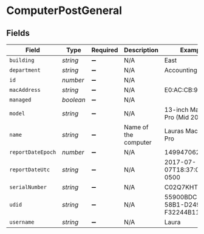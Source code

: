 # ComputerPostGeneral


## Fields

| Field                                | Type                                 | Required                             | Description                          | Example                              |
| ------------------------------------ | ------------------------------------ | ------------------------------------ | ------------------------------------ | ------------------------------------ |
| `building`                           | *string*                             | :heavy_minus_sign:                   | N/A                                  | East                                 |
| `department`                         | *string*                             | :heavy_minus_sign:                   | N/A                                  | Accounting                           |
| `id`                                 | *number*                             | :heavy_minus_sign:                   | N/A                                  |                                      |
| `macAddress`                         | *string*                             | :heavy_minus_sign:                   | N/A                                  | E0:AC:CB:97:36:G4                    |
| `managed`                            | *boolean*                            | :heavy_minus_sign:                   | N/A                                  |                                      |
| `model`                              | *string*                             | :heavy_minus_sign:                   | N/A                                  | 13-inch MacBook Pro (Mid 2016)       |
| `name`                               | *string*                             | :heavy_minus_sign:                   | Name of the computer                 | Lauras MacBook Pro                   |
| `reportDateEpoch`                    | *number*                             | :heavy_minus_sign:                   | N/A                                  | 1499470624555                        |
| `reportDateUtc`                      | *string*                             | :heavy_minus_sign:                   | N/A                                  | 2017-07-07T18:37:04.555-0500         |
| `serialNumber`                       | *string*                             | :heavy_minus_sign:                   | N/A                                  | C02Q7KHTGFWF                         |
| `udid`                               | *string*                             | :heavy_minus_sign:                   | N/A                                  | 55900BDC-347C-58B1-D249-F32244B11D30 |
| `username`                           | *string*                             | :heavy_minus_sign:                   | N/A                                  | Laura                                |